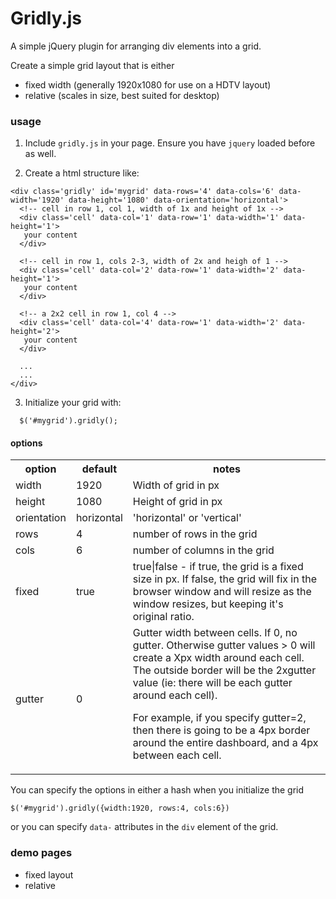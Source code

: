 # Gridly.js

A simple jQuery plugin for arranging div elements into a grid.

Create a simple grid layout that is either 
- fixed width (generally 1920x1080 for use on a HDTV layout)
- relative (scales in size, best suited for desktop)

### usage

1. Include `gridly.js` in your page. Ensure you have `jquery` loaded before as well.


2. Create a html structure like:

```
<div class='gridly' id='mygrid' data-rows='4' data-cols='6' data-width='1920' data-height='1080' data-orientation='horizontal'>
  <!-- cell in row 1, col 1, width of 1x and height of 1x -->
  <div class='cell' data-col='1' data-row='1' data-width='1' data-height='1'>
   your content
  </div>

  <!-- cell in row 1, cols 2-3, width of 2x and heigh of 1 -->
  <div class='cell' data-col='2' data-row='1' data-width='2' data-height='1'>
   your content
  </div>

  <!-- a 2x2 cell in row 1, col 4 -->
  <div class='cell' data-col='4' data-row='1' data-width='2' data-height='2'>
   your content
  </div>

  ...
  ...
</div>
```


3. Initialize your grid with:

```
  $('#mygrid').gridly();
```

#### options

<table>
  <tr>
    <th>option</th>
    <th>default</th>
    <th>notes</th>
  </tr>
  <tr>
    <td>width</td>
    <td>1920</td>
    <td>Width of grid in px</td>
  </tr>
  <tr>
    <td>height</td>
    <td>1080</td>
    <td>Height of grid in px</td>
  </tr>
  <tr>
    <td>orientation</td>
    <td>horizontal</td>
    <td>'horizontal' or 'vertical'</td>
  </tr>
  <tr>
    <td>rows</td>
    <td>4</td>
    <td>number of rows in the grid</td>
  </tr>
  <tr>
    <td>cols</td>
    <td>6</td>
    <td>number of columns in the grid</td>
  </tr>
  <tr>
    <td>fixed</td>
    <td>true</td>
    <td>true|false - if true, the grid is a fixed size in px. If false, the grid will fix in the browser window and will resize as the window resizes, but keeping it's original ratio.</td>
  </tr>
  <tr>
    <td>gutter</td>
    <td>0</td>
    <td>Gutter width between cells. If 0, no gutter. Otherwise gutter values > 0 will create a Xpx width around each cell. The outside border will be the 2xgutter value (ie: there will be each gutter around each cell).

  For example, if you specify gutter=2, then there is going to be a 4px border around the entire dashboard, and a 4px between each cell.
    </td>
  </tr>
</table>

You can specify the options in either a hash when you initialize the grid

```
$('#mygrid').gridly({width:1920, rows:4, cols:6})
```

or you can specify `data-` attributes in the `div` element of the grid.



### demo pages

- fixed layout
- relative

